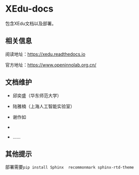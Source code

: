 # XEdu-docs

包含XEdu文档以及部署。

## 相关信息

阅读地址：https://xedu.readthedocs.io

官方地址：https://www.openinnolab.org.cn/


## 文档维护

- 邱奕盛（华东师范大学）

- 陆雅楠（上海人工智能实验室）

- 谢作如

- 

- ……

## 其他提示

部署需要`pip install Sphinx  recommonmark sphinx-rtd-theme`